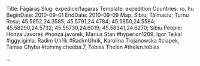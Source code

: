 Title: Făgăraş
Slug: expedice/fagaras
Template: expedition
Countries: ro, hu
BeginDate: 2010-09-01
EndDate: 2010-09-09
Map: Sibiu; Tălmaciu; Turnu Roșu; 45.5852,24.3585; 45.5791,24.4784; 45.5850,24.5584; 45.58290,24.5732; 45.55730,24.6019; 45.58341,24.6270; Sibiu
People: Honza Javorek #honza.javorek, Marius Stan #hyperion1209, Igor Tejkal #iggy.iginla, Radim Uhřík #RadimUhrik, Karolina Trojanowska #ciapek, Tamas Chyba #tommy.cheeba.7, Tobias Thelen #thelen.tobias

...